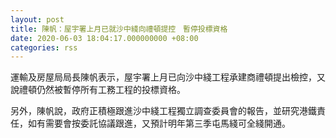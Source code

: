 ```yaml
---
layout: post
title: 陳帆：屋宇署上月已就沙中綫向禮頓提控　暫停投標資格
date: 2020-06-03 18:04:17.000000000 +08:00
categories: rss
---
```


運輸及房屋局局長陳帆表示，屋宇署上月已向沙中綫工程承建商禮頓提出檢控，又說禮頓仍然被暫停所有工務工程的投標資格。

另外，陳帆說，政府正積極跟進沙中綫工程獨立調查委員會的報告，並研究港鐵責任，如有需要會按委託協議跟進，又預計明年第三季屯馬綫可全綫開通。
